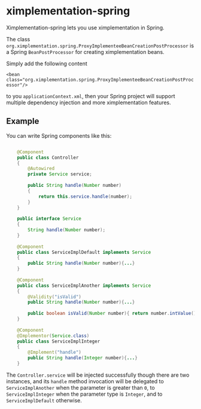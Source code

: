 # ximplementation-spring
Ximplementation-spring lets you use ximplementation in Spring.

The class `org.ximplementation.spring.ProxyImplementeeBeanCreationPostProcessor` is a Spring `BeanPostProcessor` for creating ximplementation beans.

Simply add the following content

`<bean class="org.ximplementation.spring.ProxyImplementeeBeanCreationPostProcessor"/>`

to you `applicationContext.xml`, then your Spring project will support multiple dependency injection and more ximplementation features.

## Example
You can write Spring components like this:

```java

	@Component
	public class Controller
	{
		@Autowired
		private Service service;
		
		public String handle(Number number)
		{
			return this.service.handle(number);
		}
	}
	
	public interface Service
	{
		String handle(Number number);
	}
	
	@Component
	public class ServiceImplDefault implements Service
	{
		public String handle(Number number){...}
	}
	
	@Component
	public class ServiceImplAnother implements Service
	{
		@Validity("isValid")
		public String handle(Number number){...}
	
		public boolean isValid(Number number){ return number.intValue() > 0; }
	}
	
	@Component
	@Implementor(Service.class)
	public class ServiceImplInteger
	{
		@Implement("handle")
		public String handle(Integer number){...}
	}

```

The `Controller.service` will be injected successfully though there are two instances, and its `handle` method invocation will be delegated to `ServiceImplAnother` when the parameter is greater than `0`, to `ServiceImplInteger` when the parameter type is `Integer`, and to `ServiceImplDefault` otherwise.